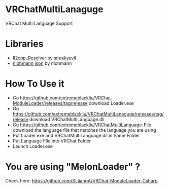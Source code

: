 # VRChatMultiLanaguge
VRChat Multi Language Support

# Libraries
 - [Il2cpp_Resolver](https://github.com/sneakyevilSK/IL2CPP_Resolver "Il2cppResolver") by sneakyevil
 - [nlohmann json](https://github.com/nlohmann/json "nlohmann json") by nlohmann

# How To Use it
- Go https://github.com/extremeblackliu/VRChat-ModuleLoader/releases/tag/release download Loader.exe
- Go https://github.com/extremeblackliu/VRChatMultiLanaguge/releases/tag/release download VRChatMultiLanguage.dll
- Go https://github.com/extremeblackliu/VRChatMultiLanguage-File download the language file that matches the language you are using
- Put Loader.exe and VRChatMultiLanguage.dll in Same Folder
- Put Language File into VRChat Folder
- Launch Loader.exe

# You are using "MelonLoader" ?
Check here: https://github.com/XLjiangA/VRChat-ModuleLoader-Csharp
